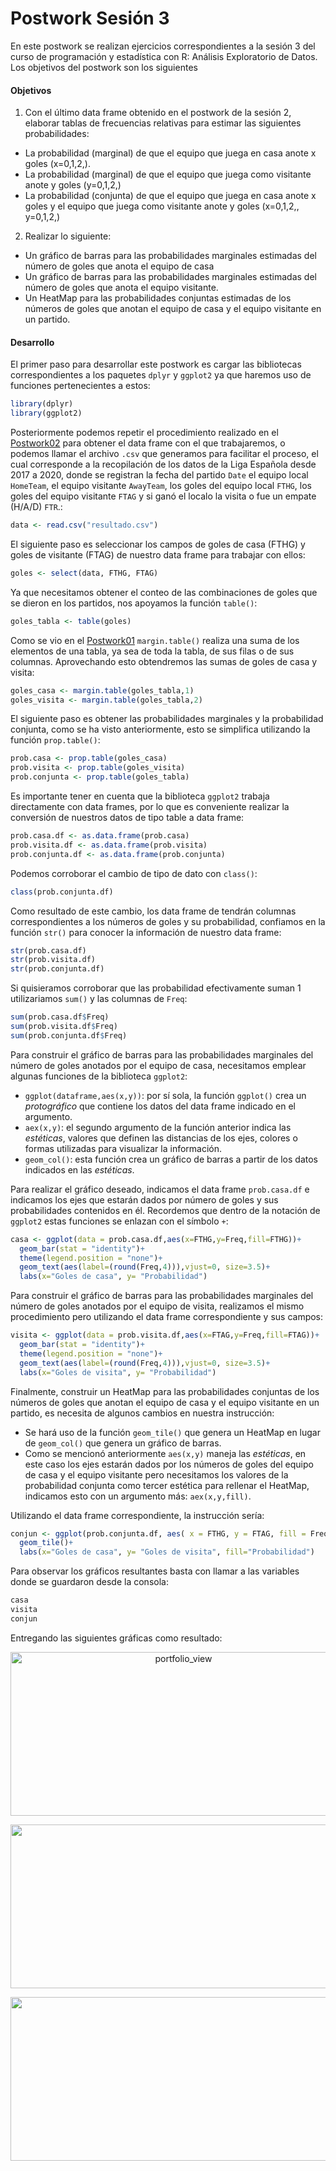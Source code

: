 
# Postwork Sesión 3
En este postwork se realizan ejercicios correspondientes a la sesión 3 del curso de programación y estadística con R: Análisis Exploratorio de Datos.
Los objetivos del postwork son los siguientes

#### Objetivos

1. Con el último data frame obtenido en el postwork de la sesión 2, elaborar tablas de frecuencias relativas para estimar las siguientes probabilidades:

- La probabilidad (marginal) de que el equipo que juega en casa anote x goles (x=0,1,2,). 
- La probabilidad (marginal) de que el equipo que juega como visitante anote y goles (y=0,1,2,)
- La probabilidad (conjunta) de que el equipo que juega en casa anote x goles y el equipo que juega como visitante anote y goles (x=0,1,2,, y=0,1,2,)

2. Realizar lo siguiente:

- Un gráfico de barras para las probabilidades marginales estimadas del número de goles que anota el equipo de casa
- Un gráfico de barras para las probabilidades marginales estimadas del número de goles que anota el equipo visitante.
- Un HeatMap para las probabilidades conjuntas estimadas de los números de goles que anotan el equipo de casa y el equipo visitante en un partido.

#### Desarrollo

El primer paso para desarrollar este postwork es cargar las bibliotecas correspondientes a los paquetes `dplyr` y `ggplot2` ya que haremos uso de funciones pertenecientes a estos:

```R
library(dplyr)
library(ggplot2)
```

Posteriormente podemos repetir el procedimiento realizado en el [Postwork02](/Postwork2/) para obtener el data frame con el que trabajaremos, o podemos llamar el archivo `.csv` que generamos para facilitar el proceso, el cual corresponde a la recopilación de los datos de la Liga Española desde 2017 a 2020, donde se registran la fecha del partido `Date` el equipo local `HomeTeam`, el equipo visitante `AwayTeam`, los goles del equipo local `FTHG`, los goles del equipo visitante `FTAG` y si ganó el localo la visita o fue un empate (H/A/D) `FTR`.:

```R
data <- read.csv("resultado.csv")
```

El siguiente paso es seleccionar los campos de goles de casa (FTHG) y goles de visitante (FTAG) de nuestro data frame para trabajar con ellos:

```R
goles <- select(data, FTHG, FTAG)
```

Ya que necesitamos obtener el conteo de las combinaciones de goles que se dieron en los partidos, nos apoyamos la función `table()`: 

```R
goles_tabla <- table(goles)
```

Como se vio en el [Postwork01](/Postwork1/) `margin.table()` realiza una suma de los elementos de una tabla, ya sea de toda la tabla, de sus filas o de sus columnas. Aprovechando esto obtendremos las sumas de goles de casa y visita:

```R
goles_casa <- margin.table(goles_tabla,1)
goles_visita <- margin.table(goles_tabla,2)
```

El siguiente paso es obtener las probabilidades marginales y la probabilidad conjunta, como se ha visto anteriormente, esto se simplifica utilizando la función `prop.table()`:

```R
prob.casa <- prop.table(goles_casa)
prob.visita <- prop.table(goles_visita)
prob.conjunta <- prop.table(goles_tabla)
```

Es importante tener en cuenta que la biblioteca `ggplot2` trabaja directamente con data frames, por lo que es conveniente realizar la conversión de nuestros datos de tipo table a data frame: 

```R
prob.casa.df <- as.data.frame(prob.casa)
prob.visita.df <- as.data.frame(prob.visita)
prob.conjunta.df <- as.data.frame(prob.conjunta)
```

Podemos corroborar el cambio de tipo de dato con `class()`: 

```R
class(prob.conjunta.df)
```

Como resultado de este cambio, los data frame de tendrán columnas correspondientes a los números de goles y su probabilidad, confiamos en la función `str()` para conocer la información de nuestro data frame:

```R
str(prob.casa.df)
str(prob.visita.df)
str(prob.conjunta.df)
```

Si quisieramos corroborar que las probabilidad efectivamente suman 1 utilizariamos `sum()` y las columnas de `Freq`:

```R
sum(prob.casa.df$Freq)
sum(prob.visita.df$Freq)
sum(prob.conjunta.df$Freq)
```

Para construir el gráfico de barras para las probabilidades marginales del número de goles anotados por el equipo de casa, necesitamos emplear algunas funciones de la biblioteca `ggplot2`:

-  `ggplot(dataframe,aes(x,y))`: por sí sola, la función `ggplot()` crea un *protográfico* que contiene los datos del data frame indicado en el argumento.
-  `aex(x,y)`: el segundo argumento de la función anterior indica las *estéticas*, valores que definen las distancias de los ejes, colores o formas utilizadas para visualizar la información.
-  `geom_col()`: esta función crea un gráfico de barras a partir de los datos indicados en las *estéticas*.

Para realizar el gráfico deseado, indicamos el data frame `prob.casa.df` e indicamos los ejes que estarán dados por número de goles y sus probabilidades contenidos en él. Recordemos que dentro de la notación de `ggplot2` estas funciones se enlazan con el símbolo `+`:

```R
casa <- ggplot(data = prob.casa.df,aes(x=FTHG,y=Freq,fill=FTHG))+
  geom_bar(stat = "identity")+
  theme(legend.position = "none")+
  geom_text(aes(label=(round(Freq,4))),vjust=0, size=3.5)+
  labs(x="Goles de casa", y= "Probabilidad")
```

Para construir el gráfico de barras para las probabilidades marginales del número de goles anotados por el equipo de visita, realizamos el mismo procedimiento pero utilizando el data frame correspondiente y sus campos:

```R
visita <- ggplot(data = prob.visita.df,aes(x=FTAG,y=Freq,fill=FTAG))+
  geom_bar(stat = "identity")+
  theme(legend.position = "none")+
  geom_text(aes(label=(round(Freq,4))),vjust=0, size=3.5)+
  labs(x="Goles de visita", y= "Probabilidad")
```

Finalmente, construir un HeatMap para las probabilidades conjuntas de los números de goles que anotan el equipo de casa y el equipo visitante en un partido, es necesita de algunos cambios en nuestra instrucción:

- Se hará uso de la función `geom_tile()` que genera un HeatMap en lugar de `geom_col()` que genera un gráfico de barras.
- Como se mencionó anteriormente `aes(x,y)` maneja las *estéticas*, en este caso los ejes estarán dados por los números de goles del equipo de casa y el equipo visitante pero necesitamos los valores de la probabilidad conjunta como tercer estética para rellenar el HeatMap, indicamos esto con un argumento más: `aex(x,y,fill)`.

Utilizando el data frame correspondiente, la instrucción sería:

```R
conjun <- ggplot(prob.conjunta.df, aes( x = FTHG, y = FTAG, fill = Freq))+
  geom_tile()+
  labs(x="Goles de casa", y= "Goles de visita", fill="Probabilidad")
```

Para observar los gráficos resultantes basta con llamar a las variables donde se guardaron desde la consola: 

```R
casa
visita
conjun
```
Entregando las siguientes gráficas como resultado:

<p align="center">
<img src="../Imágenes/Postwork3.1.png" alt=portfolio_view height="262" width="538">
</p>

<p align="center">
<img src="../Imágenes/Postwork3.2.png" height="262" width="538">
</p>

<p align="center">
<img src="../Imágenes/Postwork3.3.png" align="center" height="262" width="538">
</p>
